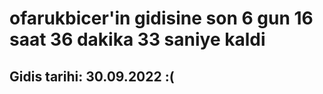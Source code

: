 # ofarukbicer'in gidisine son 6 gun 16 saat 36 dakika 33 saniye kaldi

## Gidis tarihi: 30.09.2022 :(